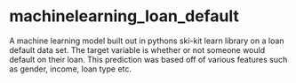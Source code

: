 # machinelearning_loan_default
A machine learning model built out in pythons ski-kit learn library on a loan default data set. The target variable is whether or not someone would default on their loan. This prediction was based off of various features such as gender, income, loan type etc.
